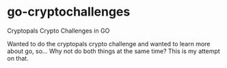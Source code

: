# go-cryptochallenges
Cryptopals Crypto Challenges in GO

Wanted to do the cryptopals crypto challenge and wanted to learn more about go, so... Why not do both things at the same time? This is my attempt on that.
